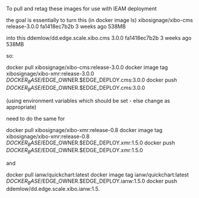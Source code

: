 To pull and retag these images for use with IEAM deployment 

the goal is essentially to turn this (in docker image ls) 
xibosignage/xibo-cms                             release-3.0.0   fa1418ec7b2b   3 weeks ago     538MB

into this
ddemlow/dd.edge.scale.xibo.cms                   3.0.0           fa1418ec7b2b   3 weeks ago     538MB

so:  

docker pull xibosignage/xibo-cms:release-3.0.0
docker image tag  xibosignage/xibo-xmr:release-3.0.0 $DOCKER_BASE/$EDGE_OWNER.$EDGE_DEPLOY.cms:3.0.0
docker push $DOCKER_BASE/$EDGE_OWNER.$EDGE_DEPLOY.cms:3.0.0

(using environment variables which should be set - else change as appropriate)

need to do the same for

docker pull xibosignage/xibo-xmr:release-0.8
docker image tag  xibosignage/xibo-xmr:release-0.8 $DOCKER_BASE/$EDGE_OWNER.$EDGE_DEPLOY.xmr:1.5.0
docker push $DOCKER_BASE/$EDGE_OWNER.$EDGE_DEPLOY.xmr:1.5.0

and 

docker pull ianw/quickchart:latest
docker image tag  ianw/quickchart:latest $DOCKER_BASE/$EDGE_OWNER.$EDGE_DEPLOY.ianw:1.5.0
docker push ddemlow/dd.edge.scale.xibo.ianw:1.5.
